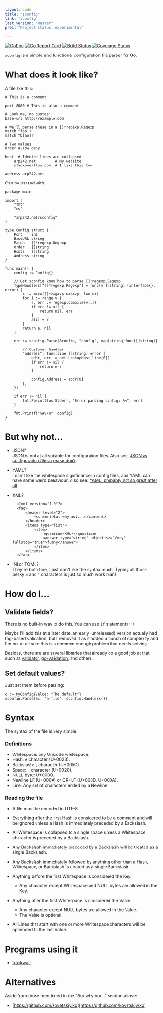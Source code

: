```yaml
---
layout: code
title: "sconfig"
link: "sconfig"
last_version: "master"
pre1: "Project status: experimental"

---
```


[![GoDoc](https://godoc.org/arp242.net/sconfig?status.svg)](https://godoc.org/arp242.net/sconfig)
[![Go Report Card](https://goreportcard.com/badge/arp242.net/sconfig)](https://goreportcard.com/report/arp242.net/sconfig)
[![Build Status](https://travis-ci.org/Carpetsmoker/sconfig.svg?branch=master)](https://travis-ci.org/Carpetsmoker/sconfig)
[![Coverage Status](https://coveralls.io/repos/github/Carpetsmoker/sconfig/badge.svg?branch=master)](https://coveralls.io/github/Carpetsmoker/sconfig?branch=master)

`sconfig` is a simple and functional configuration file parser for Go.

What does it look like?
=======================

A file like this:

	# This is a comment

	port 8080 # This is also a comment

	# Look ma, no quotes!
	base-url http://example.com

	# We'll parse these in a []*regexp.Regexp
	match ^foo.+
	match ^b[ao]r

	# Two values
	order allow deny

	host  # Idented lines are collapsed
		arp242.net         # My website
		stackoverflow.com  # I like this too

	address arp242.net

Can be parsed with:

	package main

	import (
		"fmt"
		"os"

		"arp242.net/sconfig"
	)

	type Config struct {
		Port    int
		BaseURL string
		Match   []*regexp.Regexp
		Order   []string
		Hosts   []string
		Address string
	}

	func main() {
		config := Config{}

		// Let sconfig know how to parse []*regexp.Regexp
		TypeHandlers["[]*regexp.Regexp"] = func(v []string) (interface{}, error) {
			a := make([]*regexp.Regexp, len(v))
			for i := range v {
				r, err := regexp.Compile(v[i])
				if err != nil {
					return nil, err
				}
				a[i] = r
			}
			return a, nil
		}

		err := sconfig.Parse(&config, "config", map[string]func([]string){

			// Customer handler
			"address": func(line []string) error {
				addr, err := net.LookupHost(line[0])
				if err != nil {
					return err
				}

				config.Address = addr[0]
			},
		})

		if err != nil {
			fmt.Fprintf(os.Stderr, "Error parsing config: %v", err)
		}

		fmt.Printf("%#v\n", config)
	}


But why not...
==============
- JSON?  
  JSON is not at all suitable for configuration files. Also see: [JSON as
  configuration files: please don’t][json-no].
- YAML?  
  I don't like the whitespace significance in config files, and YAML can have
  some weird behaviour. Also see: [YAML: probably not so great after all][yaml-meh].
- XML?  

		<?xml version="1.0"?>
		<faq>
			<header level="2">
				<content>But why not...</content>
			</header>
			<items type="list">
				<item>
					<question>XML?</question>
					<answer type="string" adjective="Very" fullstop="true">funny</answer>
				</item>
			</items>
		</faq>

- INI or TOML?  
  They're both fine, I just don't like the syntax much. Typing all those pesky
  `=` and `"` characters is just so much work man!

How do I...
===========

Validate fields?
---------------
There is no built-in way to do this. You can use `if` statements :-)

Maybe I'll add this at a later date, an early (unreleased) version actually had
tag-based validation, but I removed it as it added a bunch of complexity and I'm
not at all sure this is a common enough problem that needs solving.

Besides, there are are several libraries that already do a good job at that such
as
[validator](https://github.com/go-playground/validator),
[go-validation](https://github.com/BakedSoftware/go-validation),
and others.

Set default values?
-------------------
Just set them before parsing:

	c := MyConfig{Value: "The default"}
	sconfig.Parse(&c, "a-file", sconfig.Handlers{})


Syntax
======
The syntax of the file is very simple.

### Definitions

- Whitespace: any Unicode whitespace.
- Hash: `#` character (U+0023).
- Backslash: `\` character (U+005C).
- Space: ` ` character (U+0020).
- NULL byte: U+0000.
- Newline LF (U+000A) or CR+LF (U+000D, U+000A).
- Line: Any set of characters ended by a Newline

### Reading the file

- A file must be encoded in UTF-8.

- Everything after the first Hash is considered to be a comment and will be
  ignored unless a Hash is immediately preceded by a Backslash.

- All Whitespace is collapsed to a single space unless a Whitespace character is
  preceded by a Backslash.

- Any Backslash immediately preceded by a Backslash will be treated as a single
  Backslash.

- Any Backslash immediately followed by anything other than a Hash, Whitespace,
  or Backslash is treated as a single Backslash.

- Anything before the first Whitespace is considered the Key.

	- Any character except Whitespace and NULL bytes are allowed in the Key.

- Anything after the first Whitespace is considered the Value.

	- Any character except NULL bytes are allowed in the Value.
	- The Value is optional.

- All Lines that start with one or more Whitespace characters will be appended
  to the last Value.

Programs using it
=================
- [trackwall][trackwall]

Alternatives
============
Aside from those mentioned in the "But why not..." section above:

- [https://github.com/kovetskiy/ko](https://github.com/kovetskiy/ko)

[json-no]: http://arp242.net/weblog/JSON_as_configuration_files-_please_dont.html
[yaml-meh]: http://arp242.net/weblog/yaml_probably_not_so_great_after_all.html
[trackwall]: http://code.arp242.net/trackwall
